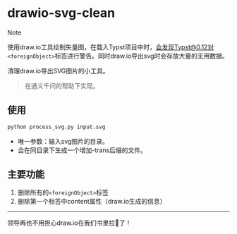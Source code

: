 # drawio-svg-clean

> [!NOTE]
> 使用draw.io工具绘制矢量图，在载入Typst项目中时，会发现Typst@0.12对`<foreignObject>`标签进行警告。同时draw.io导出svg时会存放大量的无用数据。

清理draw.io导出SVG图片的小工具。

> 在通义千问的帮助下实现。

## 使用

```bash
python process_svg.py input.svg
```

- 唯一参数：输入svg图片的目录。
- 会在同目录下生成一个增加-trans后缀的文件。

## 主要功能

1. 删除所有的`<foreignObject>`标签
2. 删除第一个标签中content属性（draw.io生成的信息）

---

领导再也不用担心draw.io在我们书里拉💩了！
